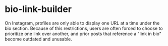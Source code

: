 # bio-link-builder
On Instagram, profiles are only able to display one URL at a time under the bio section. Because of this restrictions, users are often forced to choose to prioritize one link over another, and prior posts that reference a "link in bio" become outdated and unusable. 
